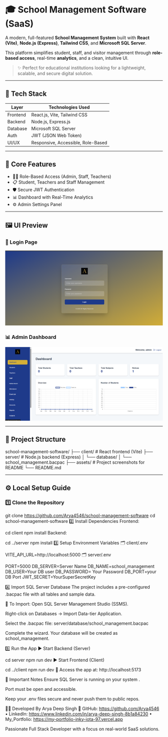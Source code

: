 # 🎓 School Management Software (SaaS)

A modern, full-featured **School Management System** built with **React (Vite)**, **Node.js (Express)**, **Tailwind CSS**, and **Microsoft SQL Server**.

This platform simplifies student, staff, and visitor management through **role-based access**, real-time **analytics**, and a clean, intuitive UI.

> ✨ Perfect for educational institutions looking for a lightweight, scalable, and secure digital solution.

---

## 🔧 Tech Stack

| Layer       | Technologies Used                               |
|-------------|--------------------------------------------------|
| Frontend    | React.js, Vite, Tailwind CSS                    |
| Backend     | Node.js, Express.js                             |
| Database    | Microsoft SQL Server                            |
| Auth        | JWT (JSON Web Token)                            |
| UI/UX       | Responsive, Accessible, Role-Based              |

---

## 🚀 Core Features

- 👩‍🏫 Role-Based Access (Admin, Staff, Teachers)
- 📋 Student, Teachers and Staff Management
- 🛡️ Secure JWT Authentication
- 📊 Dashboard with Real-Time Analytics
- ⚙️ Admin Settings Panel

---

## 🖼️ UI Preview

### 🔐 Login Page
![Login](./assets/Login.png)

### 📊 Admin Dashboard
![Dashboard](./assets/dashboard.png)

---

## 📁 Project Structure

school-management-software/
├── client/ # React frontend (Vite)
├── server/ # Node.js backend (Express)
│ └── database/
│ └── school_management.bacpac
├── assets/ # Project screenshots for README
└── README.md

---

## ⚙️ Local Setup Guide

### 1️⃣ Clone the Repository

git clone https://github.com/Arya4546/school-management-software
cd school-management-software
2️⃣ Install Dependencies
Frontend:

cd client
npm install
Backend:

cd ../server
npm install
3️⃣ Setup Environment Variables
🗂️ client/.env

VITE_API_URL=http://localhost:5000
🗂️ server/.env

PORT=5000
DB_SERVER=Server Name
DB_NAME=school_management
DB_USER=Your DB user
DB_PASSWORD= Your Password
DB_PORT=your DB Port
JWT_SECRET=YourSuperSecretKey


4️⃣ Import SQL Server Database
The project includes a pre-configured .bacpac file with all tables and sample data.

🧩 To Import:
Open SQL Server Management Studio (SSMS).

Right-click on Databases → Import Data-tier Application.

Select the .bacpac file:
server/database/school_management.bacpac

Complete the wizard. Your database will be created as school_management.

5️⃣ Run the App
▶️ Start Backend (Server)

cd server
npm run dev
▶️ Start Frontend (Client)

cd ../client
npm run dev
🔗 Access the app at: http://localhost:5173

📌 Important Notes
Ensure SQL Server is running on your system .

Port must be open and accessible.

Keep your .env files secure and never push them to public repos.


👨‍💻 Developed By
Arya Deep Singh
🔗 GitHub: https://github.com/Arya4546 • LinkedIn: https://www.linkedin.com/in/arya-deep-singh-8b1a84230 • My_Portfolio: https://my-portfolio-inky-iota-97.vercel.app

Passionate Full Stack Developer with a focus on real-world SaaS solutions.

